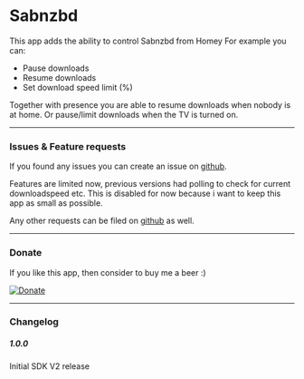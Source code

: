 # Sabnzbd

This app adds the ability to control Sabnzbd from Homey
For example you can:

- Pause downloads
- Resume downloads
- Set download speed limit (%)

Together with presence you are able to resume downloads when nobody is at home. Or pause/limit downloads when the TV is turned on.

---

### Issues & Feature requests

If you found any issues you can create an issue on [github](https://github.com/swttt/com.swttt.sabnzbd).

Features are limited now, previous versions had polling to check for current downloadspeed etc. This is disabled for now because i want to keep this app as small as possible.

Any other requests can be filed on [github](https://github.com/swttt/com.swttt.sabnzbd) as well.

---

### Donate

If you like this app, then consider to buy me a beer :)

[![Donate](https://www.paypalobjects.com/webstatic/en_US/i/btn/png/btn_donate_92x26.png)](https://paypal.me/BasJansen)

---

### Changelog

##### 1.0.0
Initial SDK V2 release
